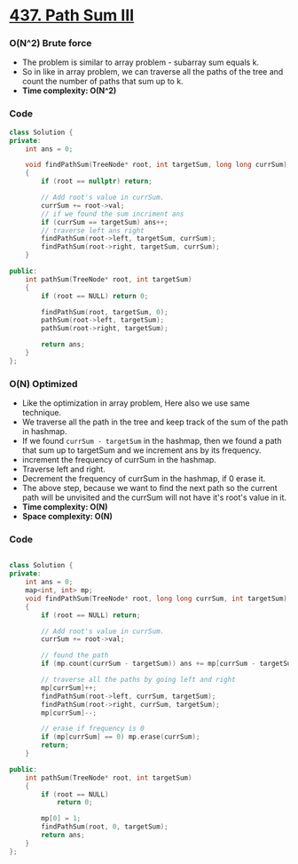 # [437. Path Sum III](https://leetcode.com/problems/path-sum-iii/)

### O(N^2) Brute force

-   The problem is similar to array problem - subarray sum equals k.
-   So in like in array problem, we can traverse all the paths of the tree and count the number of paths that sum up to k.
-   **Time complexity: O(N^2)**

### Code

```cpp
class Solution {
private:
    int ans = 0;

    void findPathSum(TreeNode* root, int targetSum, long long currSum)
    {
        if (root == nullptr) return;

        // Add root's value in currSum.
        currSum += root->val;
        // if we found the sum incriment ans
        if (currSum == targetSum) ans++;
        // traverse left ans right
        findPathSum(root->left, targetSum, currSum);
        findPathSum(root->right, targetSum, currSum);
    }

public:
    int pathSum(TreeNode* root, int targetSum)
    {
        if (root == NULL) return 0;

        findPathSum(root, targetSum, 0);
        pathSum(root->left, targetSum);
        pathSum(root->right, targetSum);

        return ans;
    }
};
```

### O(N) Optimized

-   Like the optimization in array problem, Here also we use same technique.
-   We traverse all the path in the tree and keep track of the sum of the path in hashmap.
-   If we found `currSum - targetSum` in the hashmap, then we found a path that sum up to targetSum and we increment ans by its frequency.
-   increment the frequency of currSum in the hashmap.
-   Traverse left and right.
-   Decrement the frequency of currSum in the hashmap, if 0 erase it.
-   The above step, because we want to find the next path so the current path will be unvisited and the currSum will not have it's root's value in it.
-   **Time complexity: O(N)**
-   **Space complexity: O(N)**

### Code

```cpp

class Solution {
private:
    int ans = 0;
    map<int, int> mp;
    void findPathSum(TreeNode* root, long long currSum, int targetSum)
    {
        if (root == NULL) return;

        // Add root's value in currSum.
        currSum += root->val;

        // found the path
        if (mp.count(currSum - targetSum)) ans += mp[currSum - targetSum];

        // traverse all the paths by going left and right
        mp[currSum]++;
        findPathSum(root->left, currSum, targetSum);
        findPathSum(root->right, currSum, targetSum);
        mp[currSum]--;

        // erase if frequency is 0
        if (mp[currSum] == 0) mp.erase(currSum);
        return;
    }

public:
    int pathSum(TreeNode* root, int targetSum)
    {
        if (root == NULL)
            return 0;

        mp[0] = 1;
        findPathSum(root, 0, targetSum);
        return ans;
    }
};
```

